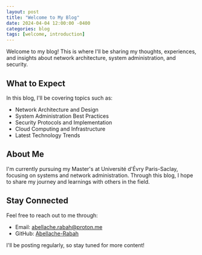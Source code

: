 ```yaml
---
layout: post
title: "Welcome to My Blog"
date: 2024-04-04 12:00:00 -0400
categories: blog
tags: [welcome, introduction]
---
```


Welcome to my blog! This is where I'll be sharing my thoughts, experiences, and insights about network architecture, system administration, and security.

## What to Expect

In this blog, I'll be covering topics such as:

- Network Architecture and Design
- System Administration Best Practices
- Security Protocols and Implementation
- Cloud Computing and Infrastructure
- Latest Technology Trends

## About Me

I'm currently pursuing my Master's at Université d'Évry Paris-Saclay, focusing on systems and network administration. Through this blog, I hope to share my journey and learnings with others in the field.

## Stay Connected

Feel free to reach out to me through:
- Email: abellache.rabah@proton.me
- GitHub: [Abellache-Rabah](https://github.com/Abellache-Rabah)

I'll be posting regularly, so stay tuned for more content! 